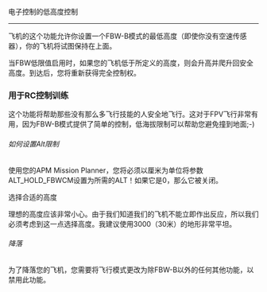 电子控制的低高度控制

---

飞机的这个功能允许你设置一个FBW-B模式的最低高度（即使你没有空速传感器），你的飞机将试图保持在上面。

当FBW低限值启用时，如果您的飞机低于所定义的高度，则会升高并爬升回安全高度。到达后，您将重新获得完全控制权。

### 用于RC控制训练

这个功能将帮助那些没有那么多飞行技能的人安全地飞行。这对于FPV飞行非常有用，因为FBW-B模式提供了简单的控制，低海拔限制可以帮助您避免撞到地面;-\)

###### 如何设置Alt限制

使用您的APM Mission Planner，您将必须以厘米为单位将参数ALT\_HOLD\_FBWCM设置为所需的ALT！如果它是0，那么它被关闭。

选择合适的高度

理想的高度应该非常小心。由于我们知道我们的飞机不能立即作出反应，所以我们必须考虑到这一点选择高度。我建议使用3000（30米）的地形非常平坦。

###### 降落

为了降落您的飞机，您需要将飞行模式更改为除FBW-B以外的任何其他功能，以禁用此功能。

